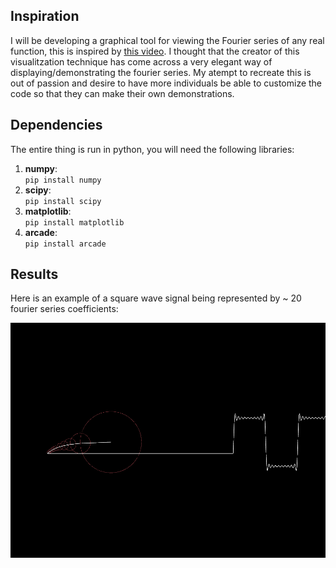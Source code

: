 ## Inspiration
I will be developing a graphical tool for viewing the Fourier series of any real function, this is inspired by [this video](https://www.youtube.com/watch?v=ds0cmAV-Yek). I thought that the creator of this visualitzation technique has come across a very elegant way of displaying/demonstrating the fourier series. My atempt to recreate this is out of passion and desire to have more individuals be able to customize the code so that they can make their own demonstrations.  

## Dependencies
The entire thing is run in python, you will need the following libraries: 
1. **numpy**:  
    `pip install numpy`
2. **scipy**:  
    `pip install scipy`
3. **matplotlib**:  
    `pip install matplotlib`
4. **arcade**:  
    `pip install arcade`

## Results
Here is an example of a square wave signal being represented by ~ 20 fourier series coefficients:

![alt text](square.png)
